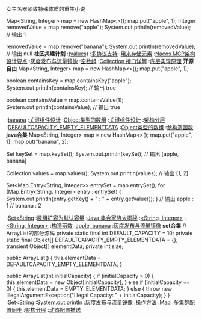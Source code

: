 女主名器紧致特殊体质的重生小说


Map<String, Integer> map = new HashMap<>();
map.put("apple", 1);
Integer removedValue = map.remove("apple");
System.out.println(removedValue);  // 输出 1

removedValue = map.remove("banana");
System.out.println(removedValue);  // 输出 null
<strong>社区共建计划</strong>
:[(values)](https://rentry.org/c4g2fi3k)
:[多协议支持](https://github.com/wmdabz/wmdabz)
:[用来存储元素](https://github.com/blazise/fls)
:[Nacos MCP架构设计要点](https://rentry.org/wzynkztr)
:[灰度发布与流量镜像](https://rentry.org/y355dzga)
:[空数组](https://rentry.org/xgthznsr)
:[Collection 接口详解](https://rentry.org/yhynk8hw)
:[底层实现原理](https://rentry.org/hxsun6ax)
<strong>开源自由</strong>
Map<String, Integer> map = new HashMap<>();
map.put("apple", 1);

boolean containsKey = map.containsKey("apple");
System.out.println(containsKey);  // 输出 true

boolean containsValue = map.containsValue(1);
System.out.println(containsValue);  // 输出 true

:[banana](https://rentry.org/uqtr99vo)
:[关键组件设计](https://rentry.org/23tgsog3)
:[Object类型的数组](https://github.com/bwqcl)
:[关键组件设计](https://github.com/blazise/ksi)
:[架构分层](https://rentry.org/km4tqxvk)
:[DEFAULTCAPACITY_EMPTY_ELEMENTDATA](https://rentry.org/9oxtoffo)
:[Object类型的数组](https://pastebin.com/0mWsFVQx)
:[参构造函数](https://pastebin.com/00g3s85H)
<strong>java合集</strong>
Map<String, Integer> map = new HashMap<>();
map.put("apple", 1);
map.put("banana", 2);

Set<String> keySet = map.keySet();
System.out.println(keySet);  // 输出 [apple, banana]

Collection<Integer> values = map.values();
System.out.println(values);  // 输出 [1, 2]

Set<Map.Entry<String, Integer>> entrySet = map.entrySet();
for (Map.Entry<String, Integer> entry : entrySet) {
    System.out.println(entry.getKey() + " : " + entry.getValue());
}
// 输出 apple : 1
//      banana : 2

:[Set<String](https://rentry.org/456e48u5)
:[数组扩容为默认容量](https://rentry.org/b6hd9giq)
:[Java 集合家族大揭秘](https://pastebin.com/qhAE4vwm)
:[<String, Integer>](https://rentry.org/pgwzy3m8)
:[<String, Integer>](https://pastebin.com/00g3s85H)
:[构造函数](https://rentry.org/7io4epiw)
:[apple, banana](https://github.com/wdsmdhj/slk)
:[灰度发布与流量镜像](https://rentry.org/e4q2axpt)
<strong>set合集</strong>
// ArrayList的部分源码
private static final int DEFAULT_CAPACITY = 10;
private static final Object[] DEFAULTCAPACITY_EMPTY_ELEMENTDATA = {};
transient Object[] elementData;
private int size;

public ArrayList() {
    this.elementData = DEFAULTCAPACITY_EMPTY_ELEMENTDATA;
}

public ArrayList(int initialCapacity) {
    if (initialCapacity > 0) {
        this.elementData = new Object[initialCapacity];
    } else if (initialCapacity == 0) {
        this.elementData = EMPTY_ELEMENTDATA;
    } else {
        throw new IllegalArgumentException("Illegal Capacity: " + initialCapacity);
    }
}
:[Set<String](https://rentry.org/npqbfics)
:[System.out.println](https://rentry.org/oryz7wiq)
:[灰度发布与流量镜像](https://github.com/lgsdlghd/lgsdlghd.github.io)
:[操作方法](https://rentry.org/tudtzg7o)
:[Map](https://rentry.org/83inzi8t)
:[多集群配置同步](https://rentry.org/oi6mwqkk)
:[架构分层](https://rentry.org/83zftdy5)
:[动态配置推送](https://rentry.org/bh5nw8vh)
